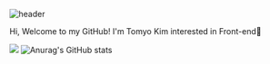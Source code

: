 

<!--
**TomyoKim/TomyoKim** is a ✨ _special_ ✨ repository because its `README.md` (this file) appears on your GitHub profile.

Here are some ideas to get you started:

- 🔭 I’m currently working on ...
- 🌱 I’m currently learning ...
- 👯 I’m looking to collaborate on ...
- 🤔 I’m looking for help with ...
- 💬 Ask me about ...
- 📫 How to reach me: ...
- 😄 Pronouns: ...
- ⚡ Fun fact: ...
-->
![header](https://capsule-render.vercel.app/api?type=waving&color=F5B199&height=300&section=header&text=Hello%World!&fontSize=90&fontColor=FFFFFF)

Hi, Welcome to my GitHub!
I'm Tomyo Kim interested in Front-end🐰

<a href="https://www.instagram.com/tomyodesu/" target="_blank"><img src="https://img.shields.io/badge/#E4405F?style=flat-square&logo=instagram&logoColor=white"/></a>
![Anurag's GitHub stats](https://github-readme-stats.vercel.app/api?username=TomyoKim&show_icons=true&theme=omni)
